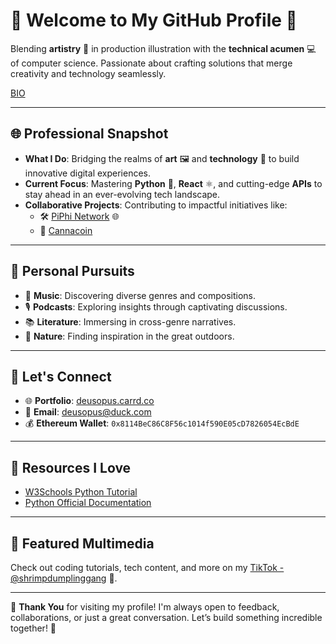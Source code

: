 # 🌟 Welcome to My GitHub Profile 🌟

Blending **artistry** 🎨 in production illustration with the **technical acumen** 💻 of computer science. Passionate about crafting solutions that merge creativity and technology seamlessly.  

[BIO](https://github.com/grasshaussoftware/crypto-id-whitepaper/blob/main/about-author.pdf)

---

## 🌐 Professional Snapshot  

- **What I Do**: Bridging the realms of **art** 🖼️ and **technology** 🚀 to build innovative digital experiences.  
- **Current Focus**: Mastering **Python** 🐍, **React** ⚛️, and cutting-edge **APIs** to stay ahead in an ever-evolving tech landscape.  
- **Collaborative Projects**: Contributing to impactful initiatives like:  
  - 🛠️ [PiPhi Network](https://piphi.network) 🌐  
  - 📜 [Cannacoin](https://linktr.ee/cannacoin)  

---

## 🌱 Personal Pursuits  

- 🎵 **Music**: Discovering diverse genres and compositions.  
- 🎙️ **Podcasts**: Exploring insights through captivating discussions.  
- 📚 **Literature**: Immersing in cross-genre narratives.  
- 🌳 **Nature**: Finding inspiration in the great outdoors.  

---

## 🤝 Let's Connect  

- 🌐 **Portfolio**: [deusopus.carrd.co](https://deusopus.carrd.co)  
- 📧 **Email**: [deusopus@duck.com](mailto:deusopus@duck.com)  
- 💰 **Ethereum Wallet**: `0x8114BeC86C8F56c1014f590E05cD7826054EcBdE`  

---

## 📘 Resources I Love  

- [W3Schools Python Tutorial](https://www.w3schools.com/python/default.asp)  
- [Python Official Documentation](https://docs.python.org/3/)  

---

## 🎥 Featured Multimedia  

Check out coding tutorials, tech content, and more on my [TikTok - @shrimpdumplinggang](https://www.tiktok.com/@shrimpdumplinggang) 📱.  

---

🙏 **Thank You** for visiting my profile! I'm always open to feedback, collaborations, or just a great conversation. Let’s build something incredible together! 🌟  

